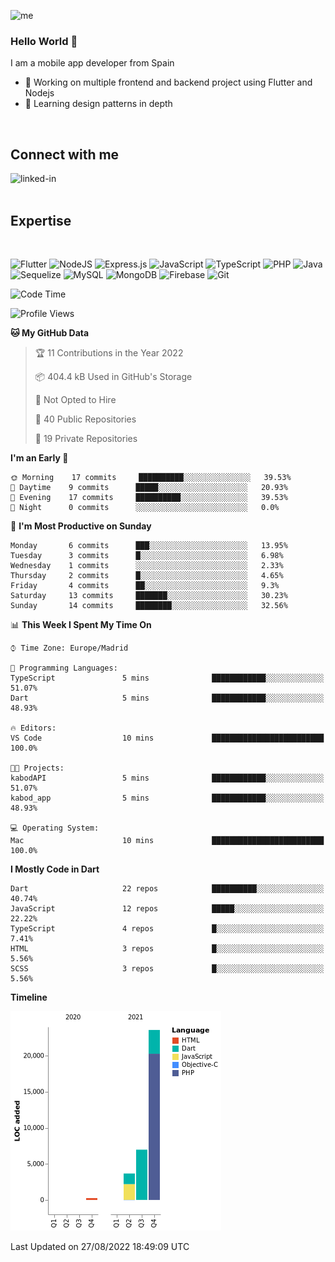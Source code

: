 ![me](https://user-images.githubusercontent.com/72933322/170655815-1144af74-ee29-45d9-b29b-99c92c0da6f3.png)


### Hello World 👋


I am a mobile app developer from Spain
- 🔭 Working on multiple frontend and backend project using Flutter and Nodejs
- 🌱 Learning design patterns in depth
<br>

## Connect with me

[<img align="left" alt="linked-in" src="https://img.shields.io/badge/linkedin-%230077B5.svg?&style=for-the-badge&logo=linkedin&logoColor=white" />](https://www.linkedin.com/in/jeancuervo2390/)
<br>
<br>

## Expertise

<br>

![Flutter](https://img.shields.io/badge/Flutter-%2302569B.svg?style=for-the-badge&logo=Flutter&logoColor=white)   ![NodeJS](https://img.shields.io/badge/node.js-6DA55F?style=for-the-badge&logo=node.js&logoColor=white)  ![Express.js](https://img.shields.io/badge/express.js-%23404d59.svg?style=for-the-badge&logo=express&logoColor=%2361DAFB)   ![JavaScript](https://img.shields.io/badge/javascript-%23323330.svg?style=for-the-badge&logo=javascript&logoColor=%23F7DF1E)  ![TypeScript](https://img.shields.io/badge/typescript-%23007ACC.svg?style=for-the-badge&logo=typescript&logoColor=white)  ![PHP](https://img.shields.io/badge/php-%23777BB4.svg?style=for-the-badge&logo=php&logoColor=white)   ![Java](https://img.shields.io/badge/java-%23ED8B00.svg?style=for-the-badge&logo=java&logoColor=white)   ![Sequelize](https://img.shields.io/badge/Sequelize-52B0E7?style=for-the-badge&logo=Sequelize&logoColor=white)   ![MySQL](https://img.shields.io/badge/mysql-%2300f.svg?style=for-the-badge&logo=mysql&logoColor=white)   ![MongoDB](https://img.shields.io/badge/MongoDB-%234ea94b.svg?style=for-the-badge&logo=mongodb&logoColor=white)   ![Firebase](https://img.shields.io/badge/firebase-%23039BE5.svg?style=for-the-badge&logo=firebase)   ![Git](https://img.shields.io/badge/git-%23F05033.svg?style=for-the-badge&logo=git&logoColor=white)


<!--START_SECTION:waka-->
![Code Time](http://img.shields.io/badge/Code%20Time-332%20hrs%2016%20mins-blue)

![Profile Views](http://img.shields.io/badge/Profile%20Views-0-blue)

**🐱 My GitHub Data** 

> 🏆 11 Contributions in the Year 2022
 > 
> 📦 404.4 kB Used in GitHub's Storage 
 > 
> 🚫 Not Opted to Hire
 > 
> 📜 40 Public Repositories 
 > 
> 🔑 19 Private Repositories  
 > 
**I'm an Early 🐤** 

```text
🌞 Morning    17 commits     ██████████░░░░░░░░░░░░░░░   39.53% 
🌆 Daytime    9 commits      █████░░░░░░░░░░░░░░░░░░░░   20.93% 
🌃 Evening    17 commits     ██████████░░░░░░░░░░░░░░░   39.53% 
🌙 Night      0 commits      ░░░░░░░░░░░░░░░░░░░░░░░░░   0.0%

```
📅 **I'm Most Productive on Sunday** 

```text
Monday       6 commits      ███░░░░░░░░░░░░░░░░░░░░░░   13.95% 
Tuesday      3 commits      █░░░░░░░░░░░░░░░░░░░░░░░░   6.98% 
Wednesday    1 commits      ░░░░░░░░░░░░░░░░░░░░░░░░░   2.33% 
Thursday     2 commits      █░░░░░░░░░░░░░░░░░░░░░░░░   4.65% 
Friday       4 commits      ██░░░░░░░░░░░░░░░░░░░░░░░   9.3% 
Saturday     13 commits     ███████░░░░░░░░░░░░░░░░░░   30.23% 
Sunday       14 commits     ████████░░░░░░░░░░░░░░░░░   32.56%

```


📊 **This Week I Spent My Time On** 

```text
⌚︎ Time Zone: Europe/Madrid

💬 Programming Languages: 
TypeScript               5 mins              ████████████░░░░░░░░░░░░░   51.07% 
Dart                     5 mins              ████████████░░░░░░░░░░░░░   48.93%

🔥 Editors: 
VS Code                  10 mins             █████████████████████████   100.0%

🐱‍💻 Projects: 
kabodAPI                 5 mins              ████████████░░░░░░░░░░░░░   51.07% 
kabod_app                5 mins              ████████████░░░░░░░░░░░░░   48.93%

💻 Operating System: 
Mac                      10 mins             █████████████████████████   100.0%

```

**I Mostly Code in Dart** 

```text
Dart                     22 repos            ██████████░░░░░░░░░░░░░░░   40.74% 
JavaScript               12 repos            █████░░░░░░░░░░░░░░░░░░░░   22.22% 
TypeScript               4 repos             █░░░░░░░░░░░░░░░░░░░░░░░░   7.41% 
HTML                     3 repos             █░░░░░░░░░░░░░░░░░░░░░░░░   5.56% 
SCSS                     3 repos             █░░░░░░░░░░░░░░░░░░░░░░░░   5.56%

```


**Timeline**

![Chart not found](https://raw.githubusercontent.com/anthonycuervo23/anthonycuervo23/main/charts/bar_graph.png) 


 Last Updated on 27/08/2022 18:49:09 UTC
<!--END_SECTION:waka-->

